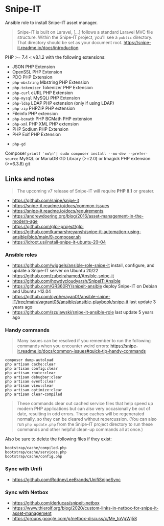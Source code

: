 # Snipe-IT

Ansible role to install Snipe-IT asset manager.

> Snipe-IT is built on Laravel, [...] follows a standard Laravel MVC file structure.
> Within the Snipe-IT project, you'll see a `public` directory. That directory
> should be set as your document root.
> https://snipe-it.readme.io/docs/introduction

PHP >= 7.4 < v8.1.2 with the following extensions:
- JSON PHP Extension
- OpenSSL PHP Extension
- PDO PHP Extension
- `php-mbstring` Mbstring PHP Extension
- `php-tokenizer` Tokenizer PHP Extension
- `php-curl` cURL PHP Extension
- `php-mysql` MySQLi PHP Extension
- `php-ldap` LDAP PHP extension (only if using LDAP)
- `php-zip` PHPZIP PHP extension
- Fileinfo PHP extension
- `php-bcmath` PHP BCMath PHP extension
- `php-xml` PHP XML PHP extension
- PHP Sodium PHP Extension
- PHP Exif PHP Extension
+ `php-gd`

Composer `printf 'no\n'| sudo composer install --no-dev --prefer-source`
MySQL or MariaDB
GD Library (>=2.0) or Imagick PHP extension (>=6.3.8)
git



## Links and notes

> The upcoming v7 release of Snipe-IT will require **PHP 8.1** or greater.

+ https://github.com/snipe/snipe-it
+ https://snipe-it.readme.io/docs/common-issues
+ https://snipe-it.readme.io/docs/requirements
+ https://andrewdoering.org/blog/2016/asset-management-in-the-modern-age
+ https://github.com/glpi-project/glpi
+ https://github.com/kumarshreyansh/snipe-it-automation-using-ansible/blob/main/9-composer.sh
+ https://idroot.us/install-snipe-it-ubuntu-20-04


### Ansible roles

+ https://github.com/wiggels/ansible-role-snipe-it install, configure, and update a Snipe-IT server on Ubuntu 20/22
+ https://github.com/zubeirahamed/Ansible-snipe-it
+ https://github.com/howdycloudyarsh/SnipeIT-Ansible
+ https://github.com/GR360RY/snipeit-ansible deploy Snipe-IT on Debian and Ubuntu >12.04
+ https://github.com/cypherayan01/ansible-snipe-IT/tree/main/vagrant05/ansible/ansible-playbook/snipe-it last update 3 years ago
+ https://github.com/szulawski/snipe-it-ansible-role last update 5 years ago


### Handy commands

> Many issues can be resolved if you remember to run the following commands when
> you encounter weird errors:
> https://snipe-it.readme.io/docs/common-issues#quick-tip-handy-commands

```
composer dump-autoload
php artisan cache:clear
php artisan config:clear
php artisan route:clear
php artisan debugbar:clear
php artisan event:clear
php artisan view:clear
php artisan optimize:clear
php artisan clear-compiled
```

> These commands clear out cached service files that help speed up modern PHP applications
> but can also very occasionally be out of date, resulting in odd errors. These caches
> will be regenerated normally, so they can be cleared without repercussion.
> (You can also run `php update.php` from the Snipe-IT project directory to run
> these commands and other helpful clean-up commands all at once.)

Also be sure to delete the following files if they exist:
```
bootstrap/cache/compiled.php
bootstrap/cache/services.php
bootstrap/cache/config.php
```


### Sync with Unifi

+ https://github.com/RodneyLeeBrands/UnifiSnipeSync


### Sync with Netbox

+ https://github.com/derlucas/snipeit-netbox
+ https://www.thierolf.org/blog/2020/custom-links-in-netbox-for-snipe-it-asset-management
+ https://groups.google.com/g/netbox-discuss/c/Me_tqVgWj58
